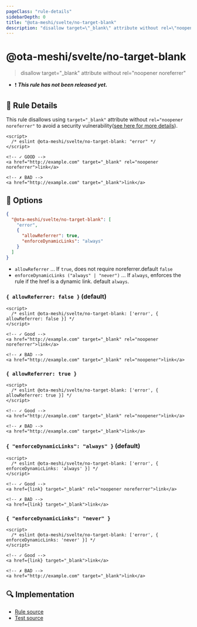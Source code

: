 ```yaml
---
pageClass: "rule-details"
sidebarDepth: 0
title: "@ota-meshi/svelte/no-target-blank"
description: "disallow target=\"_blank\" attribute without rel=\"noopener noreferrer\""
---
```


# @ota-meshi/svelte/no-target-blank

> disallow target="_blank" attribute without rel="noopener noreferrer"

- :exclamation: <badge text="This rule has not been released yet." vertical="middle" type="error"> **_This rule has not been released yet._** </badge>

## :book: Rule Details

This rule disallows using `target="_blank"` attribute without `rel="noopener noreferrer"` to avoid a security vulnerability([see here for more details](https://mathiasbynens.github.io/rel-noopener/)).

<eslint-code-block>

<!--eslint-skip-->

```svelte
<script>
  /* eslint @ota-meshi/svelte/no-target-blank: "error" */
</script>

<!-- ✓ GOOD -->
<a href="http://example.com" target="_blank" rel="noopener noreferrer">link</a>

<!-- ✗ BAD -->
<a href="http://example.com" target="_blank">link</a>
```

</eslint-code-block>

## :wrench: Options

```json
{
  "@ota-meshi/svelte/no-target-blank": [
    "error",
    {
      "allowReferrer": true,
      "enforceDynamicLinks": "always"
    }
  ]
}
```

- `allowReferrer` ... If `true`, does not require noreferrer.default `false`
- `enforceDynamicLinks ("always" | "never")` ... If `always`, enforces the rule if the href is a dynamic link. default `always`.

### `{ allowReferrer: false }` (default)

<eslint-code-block>

<!--eslint-skip-->

```svelte
<script>
  /* eslint @ota-meshi/svelte/no-target-blank: ['error', { allowReferrer: false }] */
</script>

<!-- ✓ Good -->
<a href="http://example.com" target="_blank" rel="noopener noreferrer">link</a>

<!-- ✗ BAD -->
<a href="http://example.com" target="_blank" rel="noopener">link</a>
```

</eslint-code-block>

### `{ allowReferrer: true }`

<eslint-code-block>

<!--eslint-skip-->

```svelte
<script>
  /* eslint @ota-meshi/svelte/no-target-blank: ['error', { allowReferrer: true }] */
</script>

<!-- ✓ Good -->
<a href="http://example.com" target="_blank" rel="noopener">link</a>

<!-- ✗ BAD -->
<a href="http://example.com" target="_blank">link</a>
```

</eslint-code-block>

### `{ "enforceDynamicLinks": "always" }` (default)

<eslint-code-block>

<!--eslint-skip-->

```svelte
<script>
  /* eslint @ota-meshi/svelte/no-target-blank: ['error', { enforceDynamicLinks: 'always' }] */
</script>

<!-- ✓ Good -->
<a href={link} target="_blank" rel="noopener noreferrer">link</a>

<!-- ✗ BAD -->
<a href={link} target="_blank">link</a>
```

</eslint-code-block>

### `{ "enforceDynamicLinks": "never" }`

<eslint-code-block>

<!--eslint-skip-->

```svelte
<script>
  /* eslint @ota-meshi/svelte/no-target-blank: ['error', { enforceDynamicLinks: 'never' }] */
</script>

<!-- ✓ Good -->
<a href={link} target="_blank">link</a>

<!-- ✗ BAD -->
<a href="http://example.com" target="_blank">link</a>
```

</eslint-code-block>

## :mag: Implementation

- [Rule source](https://github.com/ota-meshi/eslint-plugin-svelte/blob/main/src/rules/no-target-blank.ts)
- [Test source](https://github.com/ota-meshi/eslint-plugin-svelte/blob/main/tests/src/rules/no-target-blank.ts)
